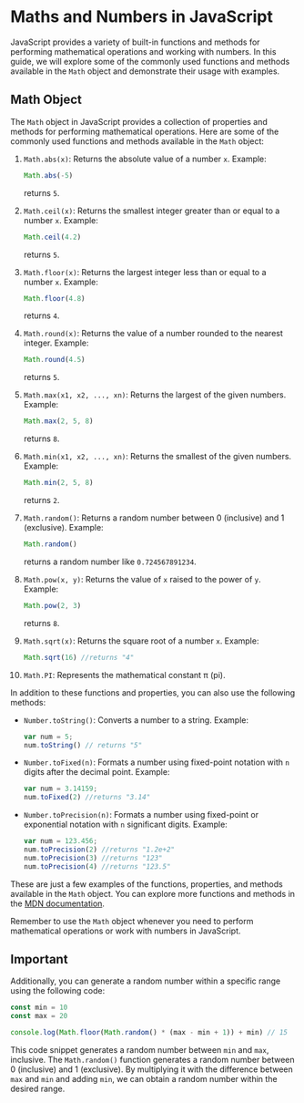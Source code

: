 # Maths and Numbers in JavaScript
JavaScript provides a variety of built-in functions and methods for performing mathematical operations and working with numbers. In this guide, we will explore some of the commonly used functions and methods available in the `Math` object and demonstrate their usage with examples.

## Math Object

The `Math` object in JavaScript provides a collection of properties and methods for performing mathematical operations. Here are some of the commonly used functions and methods available in the `Math` object:

1. `Math.abs(x)`: Returns the absolute value of a number `x`.
    Example: 
    ```javascript
    Math.abs(-5)
    ```
    returns `5`.

2. `Math.ceil(x)`: Returns the smallest integer greater than or equal to a number `x`.
    Example: 
    ```javascript
    Math.ceil(4.2)
    ```
    returns `5`.

3. `Math.floor(x)`: Returns the largest integer less than or equal to a number `x`.
    Example: 
    ```javascript
    Math.floor(4.8)
    ```
    returns `4`.

4. `Math.round(x)`: Returns the value of a number rounded to the nearest integer.
    Example: 
    ```javascript
    Math.round(4.5)
    ```
    returns `5`.

5. `Math.max(x1, x2, ..., xn)`: Returns the largest of the given numbers.
    Example: 
    ```javascript
    Math.max(2, 5, 8)
    ```
    returns `8`.

6. `Math.min(x1, x2, ..., xn)`: Returns the smallest of the given numbers.
    Example: 
    ```javascript
    Math.min(2, 5, 8)
    ```
    returns `2`.

7. `Math.random()`: Returns a random number between 0 (inclusive) and 1 (exclusive).
    Example: 
    ```javascript
    Math.random()
    ```
    returns a random number like `0.724567891234`.

8. `Math.pow(x, y)`: Returns the value of `x` raised to the power of `y`.
    Example: 
    ```javascript
    Math.pow(2, 3)
    ```
    returns `8`.

9. `Math.sqrt(x)`: Returns the square root of a number `x`.
    Example: 
    ```javascript
    Math.sqrt(16) //returns "4"
    ```

10. `Math.PI`: Represents the mathematical constant π (pi).

In addition to these functions and properties, you can also use the following methods:

- `Number.toString()`: Converts a number to a string.
    Example: 
    ```javascript
    var num = 5; 
    num.toString() // returns "5"
    ```

- `Number.toFixed(n)`: Formats a number using fixed-point notation with `n` digits after the decimal point.
    Example: 
    ```javascript
    var num = 3.14159; 
    num.toFixed(2) //returns "3.14"
    ```

- `Number.toPrecision(n)`: Formats a number using fixed-point or exponential notation with `n` significant digits.
    Example: 
    ```javascript
    var num = 123.456; 
    num.toPrecision(2) //returns "1.2e+2"
    num.toPrecision(3) //returns "123"
    num.toPrecision(4) //returns "123.5"
    ```

These are just a few examples of the functions, properties, and methods available in the `Math` object. You can explore more functions and methods in the [MDN documentation](https://developer.mozilla.org/en-US/docs/Web/JavaScript/Reference/Global_Objects/Math).

Remember to use the `Math` object whenever you need to perform mathematical operations or work with numbers in JavaScript.

## Important

Additionally, you can generate a random number within a specific range using the following code:

```javascript
const min = 10
const max = 20

console.log(Math.floor(Math.random() * (max - min + 1)) + min) // 15
```

This code snippet generates a random number between `min` and `max`, inclusive. The `Math.random()` function generates a random number between 0 (inclusive) and 1 (exclusive). By multiplying it with the difference between `max` and `min` and adding `min`, we can obtain a random number within the desired range.

